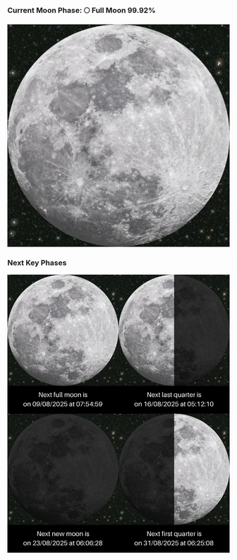### Current Moon Phase: 🌕 Full Moon 99.92%
![Moon Phase](moonphase.png)
### Next Key Phases
![Gallery](gallery.png)